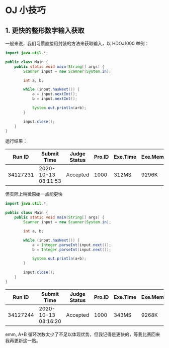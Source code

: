 # OJ 小技巧

## 1. 更快的整形数字输入获取

一般来说，我们习惯直接用封装的方法来获取输入，以 HDOJ1000 举例：

```java
import java.util.*;

public class Main {
    public static void main(String[] args) {
        Scanner input = new Scanner(System.in);

        int a, b;

        while (input.hasNext()) {
            a = input.nextInt();
            b = input.nextInt();

            System.out.println(a+b);
        }

        input.close();
    }
}
```

运行结果：

|Run ID|Submit Time|Judge Status|Pro.ID|Exe.Time|Exe.Memory|Code Len.|Language|Author|
|---|---|---|---|---|---|---|---|---|
|34127231|2020-10-13 08:11:53|Accepted|1000|312MS|9296K|334 B|Java|GPLer|

但实际上稍微原始一点能更快

```java
import java.util.*;

public class Main {
    public static void main(String[] args) {
        Scanner input = new Scanner(System.in);

        int a, b;

        while (input.hasNext()) {
            a = Integer.parseInt(input.next());
            b = Integer.parseInt(input.next());

            System.out.println(a+b);
        }

        input.close();
    }
}
```

|Run ID|Submit Time|Judge Status|Pro.ID|Exe.Time|Exe.Memory|Code Len.|Language|Author|
|---|---|---|---|---|---|---|---|---|
|34127244|2020-10-13 08:16:20|Accepted|1000|343MS|9268K|363 B|Java|GPLer|

emm, A+B 循环次数太少了不足以体现优势，但我记得是更快的，等我比赛回来我再更新这一贴。